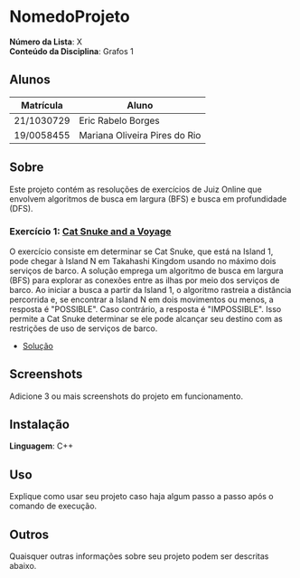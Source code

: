 # NomedoProjeto

**Número da Lista**: X<br>
**Conteúdo da Disciplina**: Grafos 1<br>

## Alunos
|Matrícula | Aluno |
| -- | -- |
| 21/1030729  |  Eric Rabelo Borges |
| 19/0058455  |  Mariana Oliveira Pires do Rio |

## Sobre 
Este projeto contém as resoluções de exercícios de Juiz Online que envolvem algoritmos de busca em largura (BFS) e busca em profundidade (DFS). 

### Exercício 1:  [Cat Snuke and a Voyage](https://atcoder.jp/contests/abc068/tasks/arc079_a)


O exercício consiste em determinar se Cat Snuke, que está na Island 1, pode chegar à Island N em Takahashi Kingdom usando no máximo dois serviços de barco. A solução emprega um algoritmo de busca em largura (BFS) para explorar as conexões entre as ilhas por meio dos serviços de barco. Ao iniciar a busca a partir da Island 1, o algoritmo rastreia a distância percorrida e, se encontrar a Island N em dois movimentos ou menos, a resposta é "POSSIBLE". Caso contrário, a resposta é "IMPOSSIBLE". Isso permite a Cat Snuke determinar se ele pode alcançar seu destino com as restrições de uso de serviços de barco.

- [Solução](Soluções/CatSnukeandaVoyage.cpp)

## Screenshots
Adicione 3 ou mais screenshots do projeto em funcionamento.

## Instalação 
**Linguagem**: C++<br>

## Uso 
Explique como usar seu projeto caso haja algum passo a passo após o comando de execução.

## Outros 
Quaisquer outras informações sobre seu projeto podem ser descritas abaixo.




